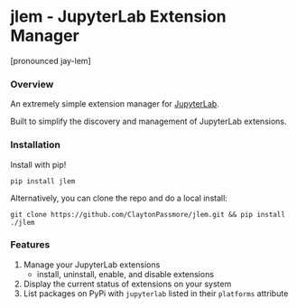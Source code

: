 # jlem - JupyterLab Extension Manager
[pronounced jay-lem]

### Overview
An extremely simple extension manager for [JupyterLab](https://github.com/jupyterlab/jupyterlab#jupyterlab).

Built to simplify the discovery and management of JupyterLab extensions.

### Installation
Install with pip!
```
pip install jlem
```
Alternatively, you can clone the repo and do a local install:
```
git clone https://github.com/ClaytonPassmore/jlem.git && pip install ./jlem
```

### Features
1. Manage your JupyterLab extensions
    - install, uninstall, enable, and disable extensions
2. Display the current status of extensions on your system
3. List packages on PyPi with `jupyterlab` listed in their `platforms` attribute
